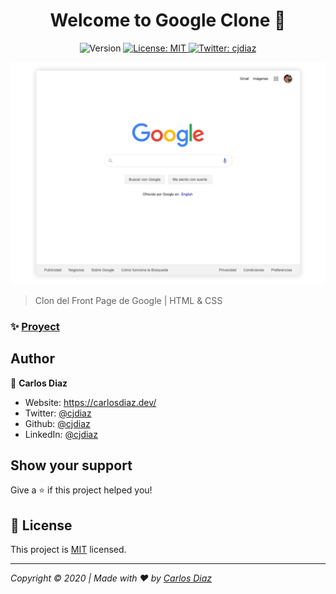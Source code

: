 <h1 align="center">Welcome to Google Clone 👋</h1>
<p align="center">
  <img alt="Version" src="https://img.shields.io/badge/version-1.0.0-blue.svg?cacheSeconds=2592000" />
  <a href="https://github.com/kefranabg/readme-md-generator/blob/master/LICENSE" target="_blank">
    <img alt="License: MIT" src="https://img.shields.io/badge/License-MIT-yellow.svg" />
  </a>
  <a href="https://twitter.com/cjdiaz" target="_blank">
    <img alt="Twitter: cjdiaz" src="https://img.shields.io/twitter/follow/cjdiaz.svg?style=social" />
  </a>
</p>

![Google Clone Cover](readme-assets/google-clone-front-image.jpg)

> Clon del Front Page de Google | HTML & CSS

### ✨ [Proyect](https://cjdiaz.github.io/google-clone/)

## Author

👤 **Carlos Diaz**

* Website: https://carlosdiaz.dev/
* Twitter: [@cjdiaz](https://twitter.com/cjdiaz)
* Github: [@cjdiaz](https://github.com/cjdiaz)
* LinkedIn: [@cjdiaz](https://linkedin.com/in/cjdiaz)

## Show your support

Give a ⭐️ if this project helped you!

## 📝 License

This project is [MIT](https://github.com/kefranabg/readme-md-generator/blob/master/LICENSE) licensed.

***
_Copyright © 2020 | Made with ❤️ by [Carlos Diaz](https://github.com/cjdiaz)_